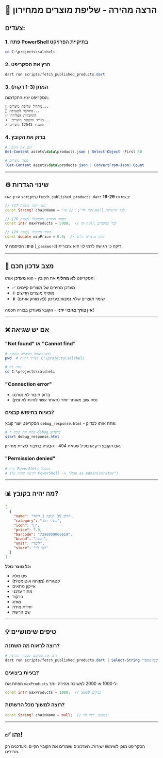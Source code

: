 # 🚀 הרצה מהירה - שליפת מוצרים ממחירון

## צעדים:

### 1. פתח PowerShell בתיקיית הפרויקט
```powershell
cd C:\projects\salsheli
```

### 2. הרץ את הסקריפט
```powershell
dart run scripts/fetch_published_products.dart
```

### 3. המתן (1-3 דקות)
הסקריפט יציג התקדמות:
```
🛒 מתחיל שליפת מוצרים...
🔐 מתחבר למערכת...
✅ התחברות הצליחה
⬇️  מוריד ומפענח מוצרים...
✓ פוענחו 12543 מוצרים
```

### 4. בדוק את הקובץ
```powershell
# הצג את הקובץ
Get-Content assets\data\products.json | Select-Object -First 50

# ספור מוצרים
(Get-Content assets\data\products.json | ConvertFrom-Json).Count
```

---

## ⚙️ שינוי הגדרות

ערוך את `scripts/fetch_published_products.dart` בשורות **16-29**:

```dart
// שם רשת (שורה 17)
const String? chainName = 'רמי לוי';  // או null לכל הרשתות

// מספר מוצרים מקסימלי (שורה 26)
const int? maxProducts = 5000;  // או null לכל המוצרים

// מחיר מינימלי (שורה 29)
const double minPrice = 0.5;  // סינון מוצרים זולים
```

**💡 טיפ:** הסיסמה (`_password`) ריקה כי הגישה לרמי לוי היא ציבורית.

---

## 🔄 מצב עדכון חכם

הסקריפט **לא מחליף** את הקובץ - הוא **מעדכן** אותו:
- ✅ מעדכן מחירים של מוצרים קיימים
- ➕ מוסיף מוצרים חדשים  
- ⏸️  שומר מוצרים שלא נמצאו בעדכון (לא מוחק אותם)

**אין צורך בגיבוי ידני** - הקובץ מעודכן בצורה חכמה!

---

## ❌ אם יש שגיאה

### "Not found" או "Cannot find"
```powershell
# וודא שאתה בתיקייה הנכונה
pwd  # צריך להיות: C:\projects\salsheli

# אם לא:
cd C:\projects\salsheli
```

### "Connection error"
- בדוק חיבור לאינטרנט
- נסה שוב מאוחר יותר (האתר עשוי להיות לא זמין)

### בעיות בחיפוש קבצים?
הסקריפט יוצר קובץ `debug_response.html` - פתח אותו לבדוק:
```powershell
# פתח את קובץ ה-debug בדפדפן
start debug_response.html
```
אם הקובץ ריק או מכיל שגיאת 404 - הבעיה בחיבור לשרת מחירון.

### "Permission denied"
```powershell
# הרץ PowerShell כמנהל
# (לחיצה ימנית על PowerShell -> "Run as Administrator")
```

---

## 📊 מה יהיה בקובץ?

```json
[
  {
    "name": "חלב 3% תנובה 1 ליטר",
    "category": "מוצרי חלב",
    "icon": "🥛",
    "price": 7.9,
    "barcode": "7290000066619",
    "brand": "תנובה",
    "unit": "ליטר",
    "store": "רמי לוי"
  }
]
```

**כל מוצר כולל:**
- שם מלא
- קטגוריה (מזוהה אוטומטית)
- אייקון מתאים
- מחיר עדכני
- ברקוד
- מותג
- יחידת מידה
- שם הרשת

---

## 💡 טיפים שימושיים

### רוצה לראות מה השתנה?
```powershell
# הצג את הסיכום שבסוף ההרצה
dart run scripts/fetch_published_products.dart | Select-String "עודכנו|נוספו"
```

### בעיות ביצועים?
הפחת את `maxProducts` ל-1000 או 2000 למשיכה מהירה יותר:
```dart
const int? maxProducts = 1000;  // במקום 5000
```

### רוצה למשוך מכל הרשתות?
```dart
const String? chainName = null;  // במקום 'רמי לוי'
```

---

## ✅ זהו!

הסקריפט מוכן לשימוש ישירות. העדכונים שומרים את הקובץ הקיים ומעדכנים רק מחירים.
